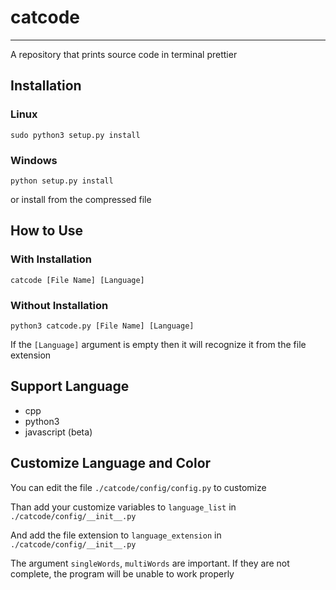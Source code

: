 # catcode
---
A repository that prints source code in terminal prettier

## Installation
### Linux
```
sudo python3 setup.py install
```

### Windows
```
python setup.py install
```

or install from the compressed file

## How to Use
### With Installation
```
catcode [File Name] [Language]
```

### Without Installation
```
python3 catcode.py [File Name] [Language]
```

If the `[Language]` argument is empty then it will recognize it from the file extension


## Support Language
- cpp
- python3
- javascript (beta)

## Customize Language and Color
You can edit the file `./catcode/config/config.py` to customize

Than add your customize variables to `language_list` in `./catcode/config/__init__.py`

And add the file extension to `language_extension` in `./catcode/config/__init__.py`

The argument `singleWords`, `multiWords` are important. If they are not complete, the program will be unable to work properly
